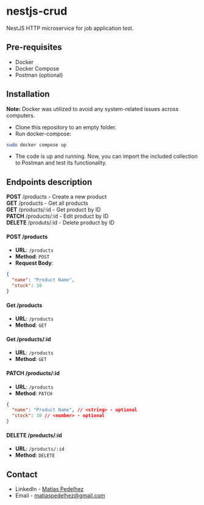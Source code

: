 # nestjs-crud

NestJS HTTP microservice for job application test.

## Pre-requisites

- Docker
- Docker Compose
- Postman (optional)

## Installation

**Note:** Docker was utilized to avoid any system-related issues across computers.

- Clone this repository to an empty folder.
- Run docker-compose:

```bash
sudo docker compose up
```

- The code is up and running. Now, you can import the included collection to Postman and test its functionality.

## Endpoints description

**POST** /products - Create a new product \
**GET** /products - Get all products \
**GET** /products/:id - Get product by ID \
**PATCH** /products/:id - Edit product by ID \
**DELETE** /produts/:id - Delete product by ID

#### POST /products

- **URL**: `/products`
- **Method**: `POST`
- **Request Body**:

```json
{
  "name": "Product Name",
  "stock": 10
}
```

#### Get /products

- **URL**: `/products`
- **Method**: `GET`

#### Get /products/:id

- **URL**: `/products`
- **Method**: `GET`

#### PATCH /products/:id

- **URL**: `/products`
- **Method**: `PATCH`

```json
{
  "name": "Product Name", // <string> - optional
  "stock": 10 // <number> - optional
}
```

#### DELETE /products/:id

- **URL**: `/products/:id`
- **Method**: `DELETE`

## Contact

- LinkedIn - [Matias Pedelhez](https://www.linkedin.com/in/matias-pedelhez/)
- Email - matiaspedelhez@gmail.com
